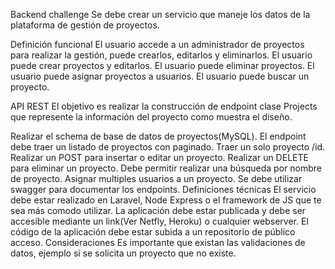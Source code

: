 
Backend challenge
Se debe crear un servicio que maneje los datos de la plataforma de gestión de proyectos.

Definición funcional
El usuario accede a un administrador de proyectos para realizar la gestión, puede crearlos, editarlos y eliminarlos.
El usuario puede crear proyectos y editarlos.
El usuario puede eliminar proyectos.
El usuario puede asignar proyectos a usuarios.
El usuario puede buscar un proyecto.

API REST
El objetivo es realizar la construcción de endpoint clase Projects que represente la información del proyecto como muestra el diseño.

Realizar el schema de base de datos de proyectos(MySQL).
El endpoint debe traer un listado de proyectos con paginado.
Traer un solo proyecto /id.
Realizar un POST para insertar o editar un proyecto.
Realizar un DELETE para eliminar un proyecto.
Debe permitir realizar una búsqueda por nombre de proyecto.
Asignar multiples usuarios a un proyecto.
Se debe utilizar swagger para documentar los endpoints.
Definiciones técnicas
El servicio debe estar realizado en Laravel, Node Express o el framework de JS que te sea más comodo utilizar.
La aplicación debe estar publicada y debe ser accesible mediante un link(Ver Netfly, Heroku) o cualquier webserver.
El código de la aplicación debe estar subida a un repositorio de público acceso.
Consideraciones
Es importante que existan las validaciones de datos, ejemplo si se solicita un proyecto que no existe.

